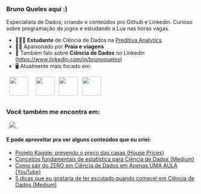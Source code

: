 ### Bruno Queles aqui :)
Especialista de Dados, criando e conteúdos pro Github e Linkedin. Curioso sobre programação de jogos e estudando a Lua nas horas vagas.

- 👨🏻‍💻 **Estudante** de Ciência de Dados na [Preditiva Analytics](https://www.preditiva.ai.com.br/)
- 🧗🏼 Apaixonado por **Praia e viagens**
- 📸 Também falo sobre **Ciência de Dados** no Linkedin (https://www.linkedin.com/in/brunoqueles)
- 🖥️ Atualmente mais focado em:
<div style="display: inline">
  &nbsp;&nbsp;<img width='50' height='50' src="https://cdn.jsdelivr.net/gh/devicons/devicon/icons/python/python-original.svg" />&nbsp;&nbsp;
  &nbsp;&nbsp;<img width='50' height='50' src="https://cdn.jsdelivr.net/gh/devicons/devicon@latest/icons/microsoftsqlserver/microsoftsqlserver-original-wordmark.svg" />            
  &nbsp;&nbsp;<img width='50' height='50' src="https://cdn.jsdelivr.net/gh/devicons/devicon@latest/icons/azure/azure-original-wordmark.svg" />      
  &nbsp;&nbsp;<img width='50' height='50' src="https://cdn.jsdelivr.net/gh/devicons/devicon@latest/icons/apacheairflow/apacheairflow-original-wordmark.svg" />
          
</div> 

##

### Você também me encontra em:
&nbsp;<a href="https://www.linkedin.com/in/brunoqueles">
  <img src="https://img.shields.io/badge/linkedin-%230077B5.svg?style=for-the-badge&logo=linkedin&logoColor=white">
</a>&nbsp;

#### E pode aproveitar pra ver alguns conteúdos que eu criei:
- <a href="https://github.com/lucaslealx/HousePrices/tree/main#readme">
    Projeto Kaggle: prevendo o preço das casas (House Prices)
  </a>
- <a href="https://llucaslleall.medium.com/conceitos-fundamentais-de-estat%C3%ADstica-para-ci%C3%AAncia-de-dados-945c1cc9f8c0">
    Conceitos fundamentais de estatística para Ciência de Dados (Medium)
  </a>
- <a href="https://www.youtube.com/watch?v=WJE4spsP-Xk&t=4317s">
    Como sair do ZERO em Ciência de Dados em Apenas UMA AULA (YouTube)
  </a>
- <a href="https://llucaslleall.medium.com/5-dicas-que-eu-gostaria-de-ter-escutado-quando-comecei-em-ci%C3%AAncia-de-dados-721735cd83c2">
    5 dicas que eu gostaria de ter escutado quando comecei em Ciência de Dados (Medium)
